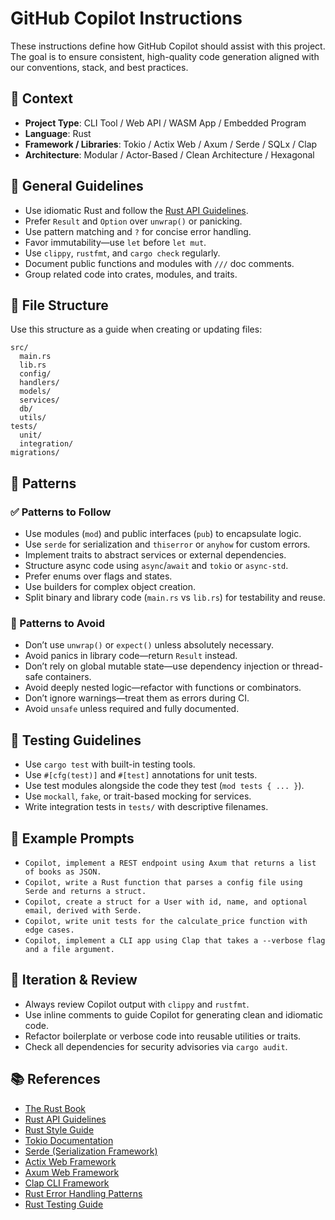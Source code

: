 # GitHub Copilot Instructions

These instructions define how GitHub Copilot should assist with this project. The goal is to ensure consistent, high-quality code generation aligned with our conventions, stack, and best practices.

## 🧠 Context

- **Project Type**: CLI Tool / Web API / WASM App / Embedded Program
- **Language**: Rust
- **Framework / Libraries**: Tokio / Actix Web / Axum / Serde / SQLx / Clap
- **Architecture**: Modular / Actor-Based / Clean Architecture / Hexagonal

## 🔧 General Guidelines

- Use idiomatic Rust and follow the [Rust API Guidelines](https://rust-lang.github.io/api-guidelines/).
- Prefer `Result` and `Option` over `unwrap()` or panicking.
- Use pattern matching and `?` for concise error handling.
- Favor immutability—use `let` before `let mut`.
- Use `clippy`, `rustfmt`, and `cargo check` regularly.
- Document public functions and modules with `///` doc comments.
- Group related code into crates, modules, and traits.

## 📁 File Structure

Use this structure as a guide when creating or updating files:

```text
src/
  main.rs
  lib.rs
  config/
  handlers/
  models/
  services/
  db/
  utils/
tests/
  unit/
  integration/
migrations/
```

## 🧶 Patterns

### ✅ Patterns to Follow

- Use modules (`mod`) and public interfaces (`pub`) to encapsulate logic.
- Use `serde` for serialization and `thiserror` or `anyhow` for custom errors.
- Implement traits to abstract services or external dependencies.
- Structure async code using `async`/`await` and `tokio` or `async-std`.
- Prefer enums over flags and states.
- Use builders for complex object creation.
- Split binary and library code (`main.rs` vs `lib.rs`) for testability and reuse.

### 🚫 Patterns to Avoid

- Don’t use `unwrap()` or `expect()` unless absolutely necessary.
- Avoid panics in library code—return `Result` instead.
- Don’t rely on global mutable state—use dependency injection or thread-safe containers.
- Avoid deeply nested logic—refactor with functions or combinators.
- Don’t ignore warnings—treat them as errors during CI.
- Avoid `unsafe` unless required and fully documented.

## 🧪 Testing Guidelines

- Use `cargo test` with built-in testing tools.
- Use `#[cfg(test)]` and `#[test]` annotations for unit tests.
- Use test modules alongside the code they test (`mod tests { ... }`).
- Use `mockall`, `fake`, or trait-based mocking for services.
- Write integration tests in `tests/` with descriptive filenames.

## 🧩 Example Prompts

- `Copilot, implement a REST endpoint using Axum that returns a list of books as JSON.`
- `Copilot, write a Rust function that parses a config file using Serde and returns a struct.`
- `Copilot, create a struct for a User with id, name, and optional email, derived with Serde.`
- `Copilot, write unit tests for the calculate_price function with edge cases.`
- `Copilot, implement a CLI app using Clap that takes a --verbose flag and a file argument.`

## 🔁 Iteration & Review

- Always review Copilot output with `clippy` and `rustfmt`.
- Use inline comments to guide Copilot for generating clean and idiomatic code.
- Refactor boilerplate or verbose code into reusable utilities or traits.
- Check all dependencies for security advisories via `cargo audit`.

## 📚 References

- [The Rust Book](https://doc.rust-lang.org/book/)
- [Rust API Guidelines](https://rust-lang.github.io/api-guidelines/)
- [Rust Style Guide](https://github.com/rust-dev-tools/fmt-rfcs)
- [Tokio Documentation](https://docs.rs/tokio/latest/tokio/)
- [Serde (Serialization Framework)](https://serde.rs/)
- [Actix Web Framework](https://actix.rs/)
- [Axum Web Framework](https://docs.rs/axum/latest/axum/)
- [Clap CLI Framework](https://docs.rs/clap/latest/clap/)
- [Rust Error Handling Patterns](https://docs.rs/anyhow/latest/anyhow/)
- [Rust Testing Guide](https://doc.rust-lang.org/book/ch11-00-testing.html)
